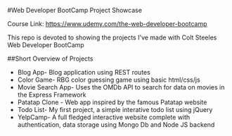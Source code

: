 #Web Developer BootCamp Project Showcase

Course Link: https://www.udemy.com/the-web-developer-bootcamp

This repo is devoted to showing the projects I've made with Colt Steeles Web Developer BootCamp

##Short Overview of Projects
* Blog App- Blog application using REST routes
* Color Game- RBG color guessing game using basic html/css/js
* Movie Search App- Uses the OMDb API to search for data on movies in the Express Framework
* Patatap Clone - Web app inspired by the famous Patatap website 
* Todo List- My first project, a simple interative todo list using jQuery
* YelpCamp- A full fledged interactive website complete with authentication, data storage using Mongo Db and Node JS backend
